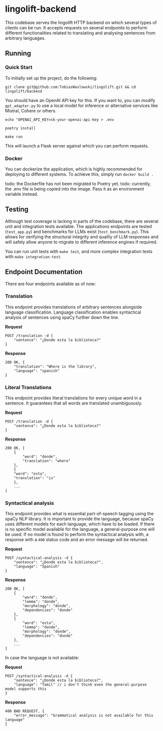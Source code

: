 # lingolift-backend

This codebase serves the lingolift HTTP backend on which several types of clients can be run.
It accepts requests on several endpoints to perform different functionalities related to translating
and analysing sentences from arbitrary languages.

## Running

### Quick Start

To initially set up the project, do the following:

`git clone git@github.com:TobiasWaslowski/lingolift.git && cd lingolift/backend`

You should have an OpenAI API key for this. If you want to, you can modify `gpt_adapter.py` to use a local model
for inference or alternative services like Mistral, Cohere or others.

`echo "OPENAI_API_KEY=sk-your-openai-api-key > .env`

`poetry install`

`make run`

This will launch a Flask server against which you can perform requests.

### Docker

You can dockerize the application, which is highly recommended for deploying to different systems.
To achieve this, simply run `docker build .`

todo: the Dockerfile has not been migrated to Poetry yet.
todo: currently, the .env file is being copied into the image. Pass it as an environment variable instead.

## Testing

Although test coverage is lacking in parts of the codebase, there are several unit and integration tests available.
The applications endpoints are tested (`test_app.py`) and benchmarks for LLMs exist (`test_benchmark.py`).
This allows for verifying the structural integrity and quality of LLM responses and will safely allow anyone
to migrate to different inference engines if required.

You can run unit tests with `make test`, and more complex integration tests with `make integration-test`.

## Endpoint Documentation

There are four endpoints available as of now:

### Translation

This endpoint provides translations of arbitrary sentences alongside language classification.
Language classification enables syntactical analysis of sentences using spaCy further down the line.

**Request**

    POST /translation -d {
        "sentence": "¿Donde esta la biblioteca?"
    }

**Response**

    200 OK, {
        "translation": "Where is the library",
        "language": "spanish"
    }

### Literal Translations

This endpoint provides literal translations for every unique word in a sentence. It guarantees that all words are
translated unambiguously.

**Request**

    POST /translation -d {
        "sentence": "¿Donde esta la biblioteca?"
    }

**Response**

    200 OK, [
        {
            "word": "donde",
            "translation": "where"
        },
        {
        "word": "esta",
        "translation": "is"
        },
        ...
    ]

### Syntactical analysis

This endpoint provides what is essential part-of-speech tagging using the spaCy NLP library.
It is important to provide the language, because spaCy uses different models for each language, which have to be loaded.
If there is no specific model available for the language, a general-purpose one will be used.
If no model is found to perform the syntactical analysis with, a response with a `400` status code and an error message
will be returned.

**Request**

    POST /syntactical-analysis -d {
        "sentence": "¿Donde esta la biblioteca?",
        "language": "Spanish"
    }

**Response**

    200 0K, [
        {
            "word": "donde",
            "lemma": "donde",
            "morphology": "donde",
            "dependencies": "donde"
        },
        {
            "word": "esta",
            "lemma": "donde",
            "morphology": "donde",
            "dependencies": "donde"
        },
        ...
    ]

In case the language is not available:

**Request**

    POST /syntactical-analysis -d {
        "sentence": "¿Donde esta la biblioteca?",
        "language": "Tamil" // i don't think even the general-purpose model supports this
    }

**Response**

    400 BAD REQUEST, {
        "error_message": "Grammatical analysis is not available for this language"
    }
